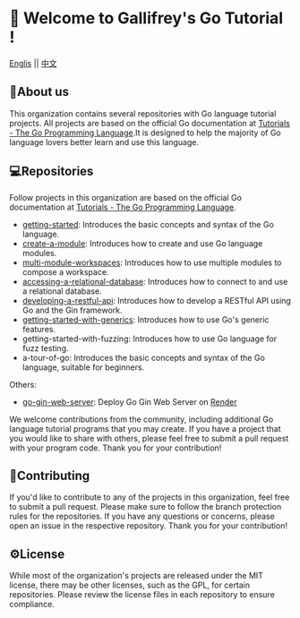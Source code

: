 # 👋 Welcome to Gallifrey's Go Tutorial !
[Englis](https://github.com/GallifreyGoTutoural/.github/tree/main/profile#readme) || [中文](https://github.com/GallifreyGoTutoural/.github/blob/main/%E8%BD%AE%E5%BB%93/README.md)
## 🧙About us
This organization contains several repositories with Go language tutorial projects. All projects are based on the official Go documentation at [Tutorials - The Go Programming Language](https://go.dev/doc/tutorial/).It is designed to help the majority of Go language lovers better learn and use this language.

## 💻Repositories
Follow projects in this organization are based on the official Go documentation at [Tutorials - The Go Programming Language](https://go.dev/doc/tutorial/).
- [getting-started](https://github.com/GallifreyGoTutoural/getting-started): Introduces the basic concepts and syntax of the Go language.
- [create-a-module](https://github.com/GallifreyGoTutoural/create-a-module): Introduces how to create and use Go language modules.
- [multi-module-workspaces](https://github.com/GallifreyGoTutoural/multi-module-workspaces): Introduces how to use multiple modules to compose a workspace.
- [accessing-a-relational-database](https://github.com/GallifreyGoTutoural/accessing-a-relational-database): Introduces how to connect to and use a relational database.
- [developing-a-restful-api](https://github.com/GallifreyGoTutoural/developing-a-restful-api): Introduces how to develop a RESTful API using Go and the Gin framework.
- [getting-started-with-generics](https://github.com/GallifreyGoTutoural/getting-started-with-generics): Introduces how to use Go's generic features.
- getting-started-with-fuzzing: Introduces how to use Go language for fuzz testing.
- a-tour-of-go: Introduces the basic concepts and syntax of the Go language, suitable for beginners.

Others:
- [go-gin-web-server](https://github.com/GallifreyGoTutoural/go-gin-web-server): Deploy Go Gin Web Server on [Render](https://render.com/)

We welcome contributions from the community, including additional Go language tutorial programs that you may create. If you have a project that you would like to share with others, please feel free to submit a pull request with your program code. Thank you for your contribution!

## 🌈Contributing
If you'd like to contribute to any of the projects in this organization, feel free to submit a pull request. Please make sure to follow the branch protection rules for the repositories. If you have any questions or concerns, please open an issue in the respective repository. Thank you for your contribution!

## ⚙️License
While most of the organization's projects are released under the MIT license, there may be other licenses, such as the GPL, for certain repositories. Please review the license files in each repository to ensure compliance.
